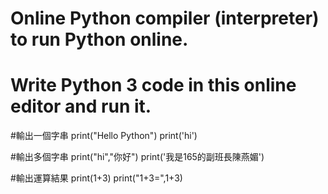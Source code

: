 # Online Python compiler (interpreter) to run Python online.
# Write Python 3 code in this online editor and run it.



#輸出一個字串
print("Hello Python")
print('hi')

#輸出多個字串
print("hi","你好")
print('我是165的副班長陳燕媚')


#輸出運算結果
print(1+3)
print("1+3=",1+3)